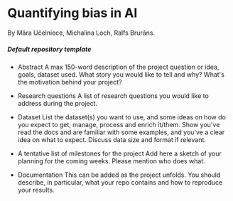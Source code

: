 # Quantifying bias in AI 
By Māra Učelniece, Michalina Loch, Ralfs Brurāns. 

##### Default repository template 

* Abstract
A max 150-word description of the project question or idea, goals, dataset used. What story you would like to tell and why? What's the motivation behind your project?

* Research questions
A list of research questions you would like to address during the project.

* Dataset
List the dataset(s) you want to use, and some ideas on how do you expect to get, manage, process and enrich it/them. Show you've read the docs and are familiar with some examples, and you've a clear idea on what to expect. Discuss data size and format if relevant.

* A tentative list of milestones for the project
Add here a sketch of your planning for the coming weeks. Please mention who does what.

* Documentation
This can be added as the project unfolds. You should describe, in particular, what your repo contains and how to reproduce your results.
